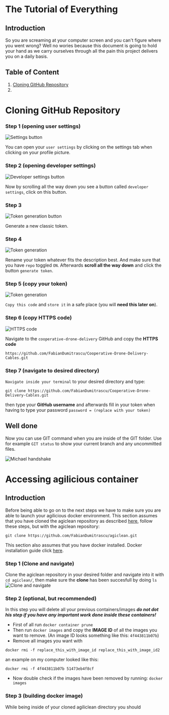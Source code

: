 # The Tutorial of Everything

## Introduction
So you are screaming at your computer screen and you can't figure where you went wrong? Well no wories because this document is going to hold your hand as we carry ourselves through all the pain this project delivers you on a daily basis. 

## Table of Content
1. [Cloning GitHub Repository](#cloning-github-repository)
2.


# Cloning GitHub Repository
### Step 1 (opening user settings)


![Settings button](Figures/Tutorial_1/screenshot_settings_button.png)

You can open your `user settings` by clicking on the settings tab when clicking on your profile picture.

### Step 2 (opening developer settings)

![Developer settings button](Figures/Tutorial_1/screenshot_developer_settings.png)

Now by scrolling all the way down you see a button called `developer settings`, click on this button.

### Step 3 

![Token generation button](Figures/Tutorial_1/screenshot_token_generation.png)

Generate a new classic token.

### Step 4

![Token generation](Figures/Tutorial_1/screenshot_token_2.png)

Rename your token whatever fits the description best. And make sure that you have `repo` toggled `ON`. Afterwards **scroll all the way down** and click the button `generate token`.

### Step 5 (copy your token)

![Token generation](Figures/Tutorial_1/screenshot_token_code.png)

`Copy this code` and `store it` in a safe place (you will **need this later on**).

### Step 6 (copy HTTPS code)

![HTTPS code](Figures/Tutorial_1/screenshot_https.png)

Navigate to the `cooperative-drone-delivery` GitHub and copy the **HTTPS code**

```https://github.com/FabianDumitrascu/Cooperative-Drone-Delivery-Cables.git```

### Step 7 (navigate to desired directory)

`Navigate inside your terminal` to your desired directory and type: 

```git clone https://github.com/FabianDumitrascu/Cooperative-Drone-Delivery-Cables.git```

then type your **GitHub username** and afterwards fill in your token when having to type your password `password = (replace with your token)`

## Well done

Now you can use GIT command when you are inside of the GIT folder. Use for example `GIT status` to show your current branch and any uncommitted files.

![Michael handshake](Figures/Tutorial_1/meme_handshake_michael.png)

# Accessing agilicious container

## Introduction

Before being able to go on to the next steps we have to make sure you are able to launch your agilicious docker environment. This section assumes that you have cloned the agiclean repository as described [here](#cloning-github-repository), follow these steps, but with the agiclean repository: 

```git clone https://github.com/FabianDumitrascu/agiclean.git```

This section also assumes that you have docker installed. Docker installation guide click [here](https://docs.docker.com/engine/install/linux-postinstall/).

### Step 1 (Clone and navigate)
Clone the agiclean repository in your desired folder and navigate into it with `cd agiclean/`, then make sure the **clone** has been succesfull by doing `ls`
![Clone and navigate](Figures/Tutorial_2/ss_git_clone_and_cd_agiclean.png)

### Step 2 (optional, but recommended)

In this step you will delete all your previous containers/images ***do not dot his step if you have any important work done inside these containers!***

- First of all run `docker container prune`
- Then run `docker images` and copy the **IMAGE ID** of all the images you want to remove. (An image ID looks something like this: `4f443811b07b`)
- Remove all images you want with 

`docker rmi -f replace_this_with_image_id replace_this_with_image_id2` 

an example on my computer looked like this: 

`docker rmi -f 4f443811b07b 51473eb4f8cf`

- Now double check if the images have been removed by running: `docker images`

### Step 3 (building docker image)

While being inside of your cloned agiliclean directory you should 
